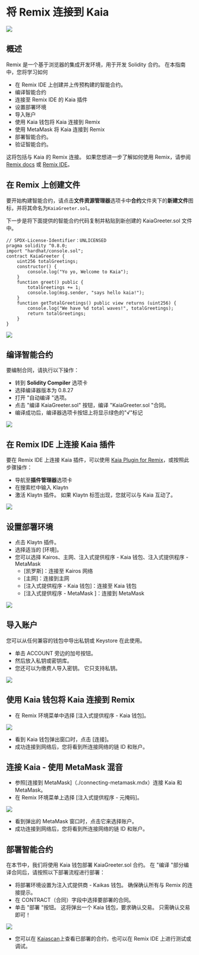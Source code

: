 # 将 Remix 连接到 Kaia

![](/img/banners/kaia-remix.png)

## 概述<a href="#overview" id="overview"></a>

Remix 是一个基于浏览器的集成开发环境，用于开发 Solidity 合约。 在本指南中，您将学习如何

- 在 Remix IDE 上创建并上传预构建的智能合约。
- 编译智能合约
- 连接至 Remix IDE 的 Kaia 插件
- 设置部署环境
- 导入账户
- 使用 Kaia 钱包将 Kaia 连接到 Remix
- 使用 MetaMask 将 Kaia 连接到 Remix
- 部署智能合约。
- 验证智能合约。

这将包括与 Kaia 的 Remix 连接。 如果您想进一步了解如何使用 Remix，请参阅 [Remix docs](https://remix-ide.readthedocs.io/en/latest/) 或 [Remix IDE](https://remix.ethereum.org/)。

## 在 Remix 上创建文件<a href="#creating-a-file-on-remix" id="creating-a-file-on-remix"></a>

要开始构建智能合约，请点击**文件资源管理器**选项卡中**合约**文件夹下的**新建文件**图标，并将其命名为`KaiaGreeter.sol`。

下一步是将下面提供的智能合约代码复制并粘贴到新创建的 KaiaGreeter.sol 文件中。

```sol
// SPDX-License-Identifier：UNLICENSED
pragma solidity ^0.8.0;
import "hardhat/console.sol";
contract KaiaGreeter {
    uint256 totalGreetings;
    constructor() {
        console.log("Yo yo, Welcome to Kaia");
    }
    function greet() public {
        totalGreetings += 1;
        console.log(msg.sender, "says hello kaia!");
    }
    function getTotalGreetings() public view returns (uint256) {
        console.log("We have %d total waves!", totalGreetings);
        return totalGreetings;
    }
}
```

![](/img/build/smart-contracts/remix-create-new-file.png)

## 编译智能合约<a href="#compile-smart-contract" id="compile-smart-contract"></a>

要编制合同，请执行以下操作：

- 转到 **Solidity Compiler** 选项卡
- 选择编译器版本为 0.8.27
- 打开 "自动编译 "选项。
- 点击 "编译 KaiaGreeter.sol" 按钮，编译 "KaiaGreeter.sol "合同。
- 编译成功后，编译器选项卡按钮上将显示绿色的"√"标记

![](/img/build/smart-contracts/remix-compile-contract.png)

## 在 Remix IDE 上连接 Kaia 插件<a href="#connect-to-kaia-plugin" id="connect-to-kaia-plugin"></a>

要在 Remix IDE 上连接 Kaia 插件，可以使用 [Kaia Plugin for Remix](https://ide.kaia.io/)，或按照此步骤操作：

- 导航至**插件管理器**选项卡
- 在搜索栏中输入 Klaytn
- 激活 Klaytn 插件。 如果 Klaytn 标签出现，您就可以与 Kaia 互动了。

![](/img/build/smart-contracts/remix-plugin-addon.png)

## 设置部署环境 <a href="#setting-up-deployment-env" id="setting-up-deployment-env"></a>

- 点击 Klaytn 插件。
- 选择适当的 [环境]。
- 您可以选择 Kairos、主网、注入式提供程序 - Kaia 钱包、注入式提供程序 - MetaMask
  - [凯罗斯]：连接至 Kairos 网络
  - [主网]：连接到主网
  - [注入式提供程序 - Kaia 钱包]：连接至 Kaia 钱包
  - [注入式提供程序 - MetaMask ]：连接到 MetaMask

![](/img/build/smart-contracts/remix-deploy-env.png)

## 导入账户<a href="#import-account" id="import-account"></a>

您可以从任何兼容的钱包中导出私钥或 Keystore 在此使用。

- 单击 ACCOUNT 旁边的加号按钮。
- 然后放入私钥或密钥库。
- 您还可以为缴费人导入密钥。 它只支持私钥。

![](/img/build/smart-contracts/remix-import-acc.png)

## 使用 Kaia 钱包将 Kaia 连接到 Remix<a href="#connect-to-kaia-using-kaia-wallet" id="connect-to-kaia-using-kaia-wallet"></a>

- 在 Remix 环境菜单中选择 [注入式提供程序 - Kaia 钱包]。

![](/img/build/smart-contracts/remix-kw-connect.png)

- 看到 Kaia 钱包弹出窗口时，点击 [连接]。
- 成功连接到网络后，您将看到所连接网络的链 ID 和账户。

## 连接 Kaia - 使用 MetaMask 混音<a href="#connect-to-kaia-using-metamask" id="connect-to-kaia-using-metamask"></a>

- 参照[连接到 MetaMask]（./connecting-metamask.mdx）连接 Kaia 和 MetaMask。
- 在 Remix 环境菜单上选择 [注入式提供程序 - 元掩码]。

![](/img/build/smart-contracts/remix-mm-connect.png)

- 看到弹出的 MetaMask 窗口时，点击它来选择账户。
- 成功连接到网络后，您将看到所连接网络的链 ID 和账户。

## 部署智能合约<a href="#deploying-contract" id="deploying-contract"></a>

在本节中，我们将使用 Kaia 钱包部署 KaiaGreeter.sol 合约。 在 "编译 "部分编译合同后，请按照以下部署流程进行部署：

- 将部署环境设置为注入式提供商 - Kaikas 钱包。 确保确认所有与 Remix 的连接提示。
- 在 CONTRACT（合同）字段中选择要部署的合同。
- 单击 "部署 "按钮。 这将弹出一个 Kaia 钱包，要求确认交易。 只需确认交易即可！

![](/img/build/smart-contracts/remix-deploy-contract.png)

- 您可以在 [Kaiascan](https://kairos.kaiascan.io/)上查看已部署的合约，也可以在 Remix IDE 上进行测试或调试。
